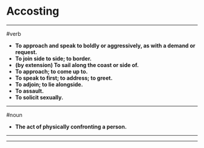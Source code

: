 # Accosting
---
#verb
- **To approach and speak to boldly or aggressively, as with a demand or request.**
- **To join side to side; to border.**
- **(by extension) To sail along the coast or side of.**
- **To approach; to come up to.**
- **To speak to first; to address; to greet.**
- **To adjoin; to lie alongside.**
- **To assault.**
- **To solicit sexually.**
---
#noun
- **The act of physically confronting a person.**
---
---
